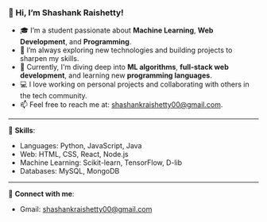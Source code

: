 ### 👋 Hi, I’m Shashank Raishetty!

- 🎓 I’m a student passionate about **Machine Learning**, **Web Development**, and **Programming**.
- 👀 I’m always exploring new technologies and building projects to sharpen my skills.
- 🌱 Currently, I'm diving deep into **ML algorithms**, **full-stack web development**, and learning new **programming languages**.
- 💻 I love working on personal projects and collaborating with others in the tech community.
- 📫 Feel free to reach me at: shashankraishetty00@gmail.com.

---

🚀 **Skills**:
- Languages: Python, JavaScript, Java
- Web: HTML, CSS, React, Node.js
- Machine Learning: Scikit-learn, TensorFlow, D-lib
- Databases: MySQL, MongoDB

---

🔗 **Connect with me**:
- Gmail: shashankraishetty00@gmail.com


<!---
shashank98765/shashank98765 is a ✨ special ✨ repository because its `README.md` (this file) appears on your GitHub profile.
You can click the Preview link to take a look at your changes.
--->

